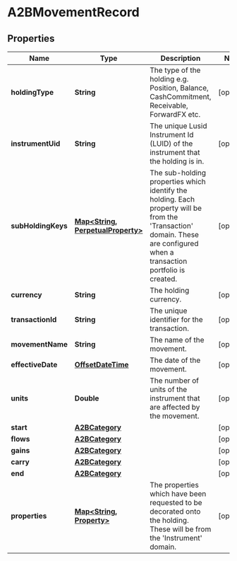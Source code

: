 

# A2BMovementRecord

## Properties

Name | Type | Description | Notes
------------ | ------------- | ------------- | -------------
**holdingType** | **String** | The type of the holding e.g. Position, Balance, CashCommitment, Receivable, ForwardFX etc. |  [optional]
**instrumentUid** | **String** | The unique Lusid Instrument Id (LUID) of the instrument that the holding is in. |  [optional]
**subHoldingKeys** | [**Map&lt;String, PerpetualProperty&gt;**](PerpetualProperty.md) | The sub-holding properties which identify the holding. Each property will be from the &#39;Transaction&#39; domain. These are configured when a transaction portfolio is created. |  [optional]
**currency** | **String** | The holding currency. |  [optional]
**transactionId** | **String** | The unique identifier for the transaction. |  [optional]
**movementName** | **String** | The name of the movement. |  [optional]
**effectiveDate** | [**OffsetDateTime**](OffsetDateTime.md) | The date of the movement. |  [optional]
**units** | **Double** | The number of units of the instrument that are affected by the movement. |  [optional]
**start** | [**A2BCategory**](A2BCategory.md) |  |  [optional]
**flows** | [**A2BCategory**](A2BCategory.md) |  |  [optional]
**gains** | [**A2BCategory**](A2BCategory.md) |  |  [optional]
**carry** | [**A2BCategory**](A2BCategory.md) |  |  [optional]
**end** | [**A2BCategory**](A2BCategory.md) |  |  [optional]
**properties** | [**Map&lt;String, Property&gt;**](Property.md) | The properties which have been requested to be decorated onto the holding. These will be from the &#39;Instrument&#39; domain. |  [optional]



